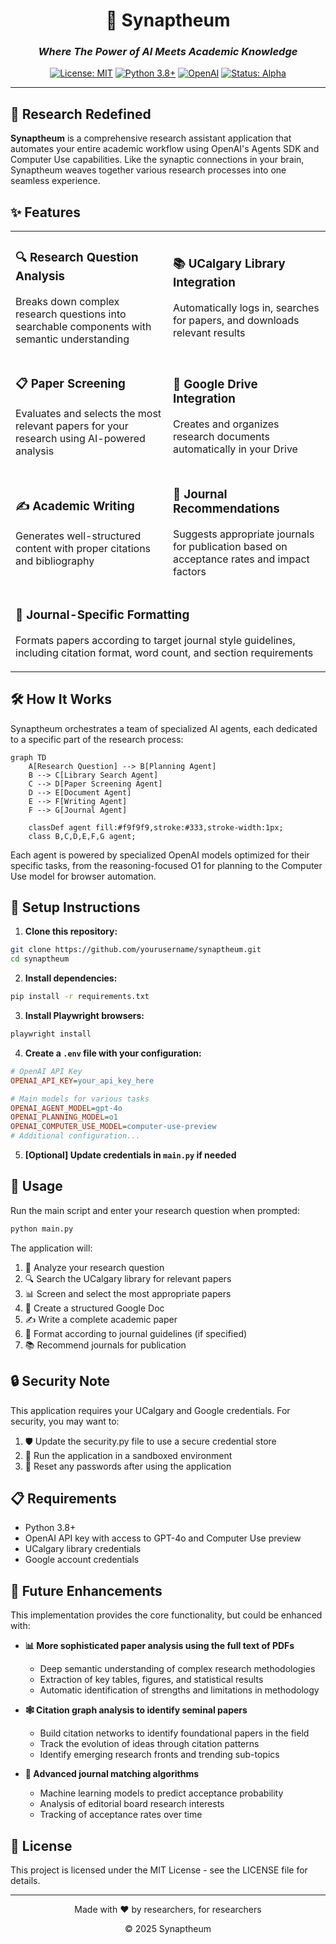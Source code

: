 <div align="center">
  
# 🧠 Synaptheum

### *Where The Power of AI Meets Academic Knowledge*

[![License: MIT](https://img.shields.io/badge/License-MIT-blue.svg)](https://opensource.org/licenses/MIT)
[![Python 3.8+](https://img.shields.io/badge/python-3.8+-blue.svg)](https://www.python.org/downloads/)
[![OpenAI](https://img.shields.io/badge/OpenAI-Powered-brightgreen.svg)](https://openai.com/)
[![Status: Alpha](https://img.shields.io/badge/Status-Alpha-orange.svg)]()

</div>

---

## 🔄 Research Redefined

**Synaptheum** is a comprehensive research assistant application that automates your entire academic workflow using OpenAI's Agents SDK and Computer Use capabilities. Like the synaptic connections in your brain, Synaptheum weaves together various research processes into one seamless experience.


## ✨ Features

<table>
  <tr>
    <td width="50%">
      <h3>🔍 Research Question Analysis</h3>
      <p>Breaks down complex research questions into searchable components with semantic understanding</p>
    </td>
    <td width="50%">
      <h3>📚 UCalgary Library Integration</h3>
      <p>Automatically logs in, searches for papers, and downloads relevant results</p>
    </td>
  </tr>
  <tr>
    <td width="50%">
      <h3>📋 Paper Screening</h3>
      <p>Evaluates and selects the most relevant papers for your research using AI-powered analysis</p>
    </td>
    <td width="50%">
      <h3>📁 Google Drive Integration</h3>
      <p>Creates and organizes research documents automatically in your Drive</p>
    </td>
  </tr>
  <tr>
    <td width="50%">
      <h3>✍️ Academic Writing</h3>
      <p>Generates well-structured content with proper citations and bibliography</p>
    </td>
    <td width="50%">
      <h3>📰 Journal Recommendations</h3>
      <p>Suggests appropriate journals for publication based on acceptance rates and impact factors</p>
    </td>
  </tr>
  <tr>
    <td colspan="2">
      <h3>📝 Journal-Specific Formatting</h3>
      <p>Formats papers according to target journal style guidelines, including citation format, word count, and section requirements</p>
    </td>
  </tr>
</table>

## 🛠️ How It Works

Synaptheum orchestrates a team of specialized AI agents, each dedicated to a specific part of the research process:

```mermaid
graph TD
    A[Research Question] --> B[Planning Agent]
    B --> C[Library Search Agent]
    C --> D[Paper Screening Agent]
    D --> E[Document Agent]
    E --> F[Writing Agent]
    F --> G[Journal Agent]
    
    classDef agent fill:#f9f9f9,stroke:#333,stroke-width:1px;
    class B,C,D,E,F,G agent;
```

Each agent is powered by specialized OpenAI models optimized for their specific tasks, from the reasoning-focused O1 for planning to the Computer Use model for browser automation.

## 🚀 Setup Instructions

1. **Clone this repository:**

```bash
git clone https://github.com/yourusername/synaptheum.git
cd synaptheum
```

2. **Install dependencies:**

```bash
pip install -r requirements.txt
```

3. **Install Playwright browsers:**

```bash
playwright install
```

4. **Create a `.env` file with your configuration:**

```ini
# OpenAI API Key
OPENAI_API_KEY=your_api_key_here

# Main models for various tasks
OPENAI_AGENT_MODEL=gpt-4o
OPENAI_PLANNING_MODEL=o1
OPENAI_COMPUTER_USE_MODEL=computer-use-preview
# Additional configuration...
```

5. **[Optional] Update credentials in `main.py` if needed**

## 🔄 Usage

Run the main script and enter your research question when prompted:

```bash
python main.py
```

The application will:

1. 🧠 Analyze your research question
2. 🔍 Search the UCalgary library for relevant papers
3. 📊 Screen and select the most appropriate papers
4. 📝 Create a structured Google Doc
5. ✍️ Write a complete academic paper
6. 🎯 Format according to journal guidelines (if specified)
7. 📚 Recommend journals for publication

## 🔒 Security Note

This application requires your UCalgary and Google credentials. For security, you may want to:

1. 🛡️ Update the security.py file to use a secure credential store
2. 🔐 Run the application in a sandboxed environment
3. 🔄 Reset any passwords after using the application

## 📋 Requirements

* Python 3.8+
* OpenAI API key with access to GPT-4o and Computer Use preview
* UCalgary library credentials
* Google account credentials

## 🔮 Future Enhancements

This implementation provides the core functionality, but could be enhanced with:

- **📊 More sophisticated paper analysis using the full text of PDFs**
  - Deep semantic understanding of complex research methodologies
  - Extraction of key tables, figures, and statistical results
  - Automatic identification of strengths and limitations in methodology

- **🕸️ Citation graph analysis to identify seminal papers**
  - Build citation networks to identify foundational papers in the field
  - Track the evolution of ideas through citation patterns
  - Identify emerging research fronts and trending sub-topics

- **🧩 Advanced journal matching algorithms**
  - Machine learning models to predict acceptance probability
  - Analysis of editorial board research interests
  - Tracking of acceptance rates over time

## 📜 License

This project is licensed under the MIT License - see the LICENSE file for details.

---

<div align="center">
  <p>Made with ❤️ by researchers, for researchers</p>
  <p>© 2025 Synaptheum</p>
</div>
